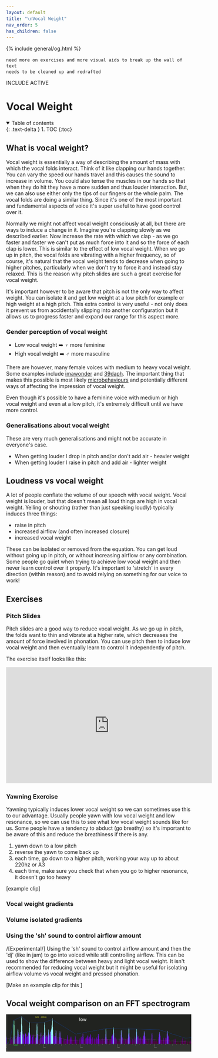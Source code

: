 ```yaml
---
layout: default
title: "\nVocal Weight"
nav_order: 5
has_children: false
---
```

{% include general/og.html %}
```
need more on exercises and more visual aids to break up the wall of text
needs to be cleaned up and redrafted
```

INCLUDE ACTIVE

# Vocal Weight
<details open markdown="block">
  <summary>
    Table of contents
  </summary>
{: .text-delta }
1. TOC
{:toc}
</details>

## What is vocal weight?
Vocal weight is essentially a way of describing the amount of mass with which the vocal folds interact. Think of it like clapping our hands together. You can vary the speed our hands travel and this causes the sound to increase in volume. You could also tense the muscles in our hands so that when they do hit they have a more sudden and thus louder interaction. But, we can also use either only the tips of our fingers or the whole palm. The vocal folds are doing a similar thing. Since it's one of the most important and fundamental aspects of voice it's super useful to have good control over it.

Normally we might not affect vocal weight consciously at all, but there are ways to induce a change in it. Imagine you're clapping slowly as we described earlier. Now increase the rate with which we clap - as we go faster and faster we can't put as much force into it and so the force of each clap is lower. This is similar to the effect of low vocal weight. When we go up in pitch, the vocal folds are vibrating with a higher frequency, so of course, it's natural that the vocal weight tends to decrease when going to higher pitches, particularly when we don't try to force it and instead stay relaxed. This is the reason why pitch slides are such a great exercise for vocal weight.

It's important however to be aware that pitch is not the only way to affect weight. You can isolate it and get low weight at a low pitch for example or high weight at a high pitch. This extra control is very useful - not only does it prevent us from accidentally slipping into another configuration but it allows us to progress faster and expand our range for this aspect more.


### Gender perception of vocal weight

* Low vocal weight ➡️ ♀️ more feminine
* High vocal weight ➡️ ♂️ more masculine

There are however, many female voices with medium to heavy vocal weight. Some examples include [imawonder](/wiki/pages/voice-examples/#imawonder) and [39daph](/wiki/pages/voice-examples/#daph). The important thing that makes this possible is most likely [microbehaviours](/wiki/pages/microbehaviours/) and potentially different ways of affecting the impression of vocal weight.

Even though it's possible to have a feminine voice with medium or high vocal weight and even at a low pitch, it's extremely difficult until we have more control.


### Generalisations about vocal weight
These are very much generalisations and might not be accurate in everyone's case.

* When getting louder I drop in pitch and/or don't add air - heavier weight
* When getting louder I raise in pitch and add air - lighter weight


## Loudness vs vocal weight
A lot of people conflate the volume of our speech with vocal weight. Vocal weight is louder, but that doesn't mean all loud things are high in vocal weight. Yelling or shouting (rather than just speaking loudly) typically induces three things:

* raise in pitch
* increased airflow (and often increased closure)
* increased vocal weight

These can be isolated or removed from the equation. You can get loud without going up in pitch, or without increasing airflow or any combination. Some people go quiet when trying to achieve low vocal weight and then never learn control over it properly. It's important to 'stretch' in every direction (within reason) and to avoid relying on something for our voice to work!


## Exercises
### Pitch Slides
Pitch slides are a good way to reduce vocal weight. As we go up in pitch, the folds want to thin and vibrate at a higher rate, which decreases the amount of force involved in phonation. You can use pitch then to induce low vocal weight and then eventually learn to control it independently of pitch.

The exercise itself looks like this:
<p align="left">
  <iframe width="560" height="315" src="https://www.youtube.com/embed/s1PyFzG86Eo" title="YouTube video player" frameborder="0" allow="accelerometer; autoplay; clipboard-write; encrypted-media; gyroscope; picture-in-picture" allowfullscreen></iframe>
</p>


### Yawning Exercise
Yawning typically induces lower vocal weight so we can sometimes use this to our advantage. Usually people yawn with low vocal weight and low resonance, so we can use this to see what low vocal weight sounds like for us. Some people have a tendency to abduct (go breathy) so it's important to be aware of this and reduce the breathiness if there is any.

1. yawn down to a low pitch
2. reverse the yawn to come back up
3. each time, go down to a higher pitch, working your way up to about 220hz or A3
4. each time, make sure you check that when you go to higher resonance, it doesn't go too heavy

\[example clip\]


### Vocal weight gradients


### Volume isolated gradients


### Using the 'sh' sound to control airflow amount

/[Experimental/] Using the 'sh' sound to control airflow amount and then the 'dj' (like in jam) to go into voiced while still controlling airflow. This can be used to show the difference between heavy and light vocal weight. It isn't recommended for reducing vocal weight but it might be useful for isolating airflow volume vs vocal weight and pressed phonation.

\[Make an example clip for this \]


## Vocal weight comparison on an FFT spectrogram

![Vocal Weight on FFT Spectrogram](/img/weight_comparison.gif)
